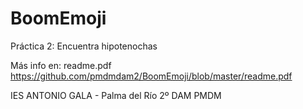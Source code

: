 # BoomEmoji

Práctica 2: Encuentra hipotenochas

Más info en: readme.pdf
https://github.com/pmdmdam2/BoomEmoji/blob/master/readme.pdf

IES ANTONIO GALA - Palma del Río
2º DAM
PMDM
